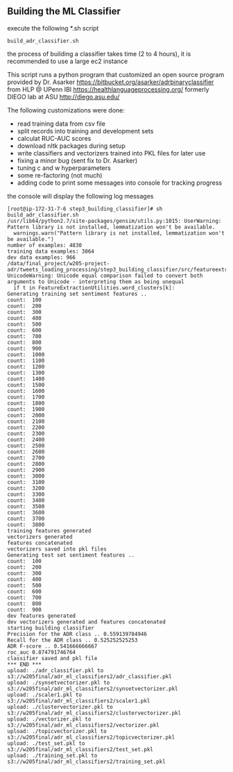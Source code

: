 ## Building the ML Classifier 

execute the following *.sh script
```
build_adr_classifier.sh
```

the process of building a classifier takes time (2 to 4 hours),
it is recommended to use a large ec2 instance

This script runs a python program that customized an open source program provided by Dr. Asarker
https://bitbucket.org/asarker/adrbinaryclassifier
from HLP @ UPenn IBI
https://healthlanguageprocessing.org/
formerly DIEGO lab at ASU
http://diego.asu.edu/

The following customizations were done:
* read training data from csv file
* split records into training and development sets
* calculat RUC-AUC scores 
* download nltk packages during setup 
* write classifiers and vectorizers trained into PKL files for later use 
* fixing a minor bug (sent fix to Dr. Asarker)
* tuning c and w hyperparameters
* some re-factoring (not much)
* adding code to print some messages into console for tracking progress

the console will display the following log messages
```
[root@ip-172-31-7-6 step3_building_classifier]# sh build_adr_classifier.sh
/usr/lib64/python2.7/site-packages/gensim/utils.py:1015: UserWarning: Pattern library is not installed, lemmatization won't be available.
  warnings.warn("Pattern library is not installed, lemmatization won't be available.")
number of examples: 4830
training data examples: 3864
dev data examples: 966
/data/final_project/w205-project-adr/tweets_loading_processing/step3_building_classifier/src/featureextractionmodules/FeatureExtractionUtilities.py:263: UnicodeWarning: Unicode equal comparison failed to convert both arguments to Unicode - interpreting them as being unequal
  if t in FeatureExtractionUtilities.word_clusters[k]:
Generating training set sentiment features ..
count:  100
count:  200
count:  300
count:  400
count:  500
count:  600
count:  700
count:  800
count:  900
count:  1000
count:  1100
count:  1200
count:  1300
count:  1400
count:  1500
count:  1600
count:  1700
count:  1800
count:  1900
count:  2000
count:  2100
count:  2200
count:  2300
count:  2400
count:  2500
count:  2600
count:  2700
count:  2800
count:  2900
count:  3000
count:  3100
count:  3200
count:  3300
count:  3400
count:  3500
count:  3600
count:  3700
count:  3800
training features generated
vectorizers generated
features concatenated
vectorizers saved into pkl files
Generating test set sentiment features ..
count:  100
count:  200
count:  300
count:  400
count:  500
count:  600
count:  700
count:  800
count:  900
dev features generated
dev vectorizers generated and features concatenated
starting building classifier
Precision for the ADR class .. 0.559139784946
Recall for the ADR class .. 0.525252525253
ADR F-score .. 0.541666666667
roc_auc 0.874791746764
classifier saved and pkl file
*** END ***
upload: ./adr_classifier.pkl to s3://w205final/adr_ml_classifiers2/adr_classifier.pkl
upload: ./synsetvectorizer.pkl to s3://w205final/adr_ml_classifiers2/synsetvectorizer.pkl
upload: ./scaler1.pkl to s3://w205final/adr_ml_classifiers2/scaler1.pkl
upload: ./clustervectorizer.pkl to s3://w205final/adr_ml_classifiers2/clustervectorizer.pkl
upload: ./vectorizer.pkl to s3://w205final/adr_ml_classifiers2/vectorizer.pkl
upload: ./topicvectorizer.pkl to s3://w205final/adr_ml_classifiers2/topicvectorizer.pkl
upload: ./test_set.pkl to s3://w205final/adr_ml_classifiers2/test_set.pkl
upload: ./training_set.pkl to s3://w205final/adr_ml_classifiers2/training_set.pkl
```




